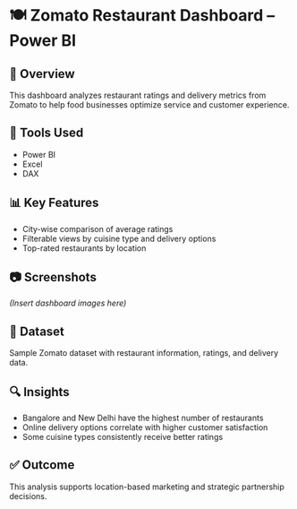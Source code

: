 # 🍽️ Zomato Restaurant Dashboard – Power BI

## 📌 Overview
This dashboard analyzes restaurant ratings and delivery metrics from Zomato to help food businesses optimize service and customer experience.

## 🧰 Tools Used
- Power BI
- Excel
- DAX

## 📊 Key Features
- City-wise comparison of average ratings
- Filterable views by cuisine type and delivery options
- Top-rated restaurants by location

## 📷 Screenshots
*(Insert dashboard images here)*

## 📂 Dataset
Sample Zomato dataset with restaurant information, ratings, and delivery data.

## 🔍 Insights
- Bangalore and New Delhi have the highest number of restaurants
- Online delivery options correlate with higher customer satisfaction
- Some cuisine types consistently receive better ratings

## ✅ Outcome
This analysis supports location-based marketing and strategic partnership decisions.
